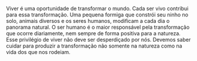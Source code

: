Viver é uma oportunidade de transformar o mundo. Cada ser vivo contribui para essa transformação. Uma pequena formiga que constrói seu ninho no solo, animais diversos e os seres humanos, modificam a cada dia o panorama natural. O ser humano é o maior responsável pela transformação que ocorre diariamente, nem sempre de forma positiva para a natureza.
Esse privilégio de viver não deve ser desperdiçado por nós. Devemos saber cuidar para produzir a transformação não somente na natureza como na vida dos que nos rodeiam.

